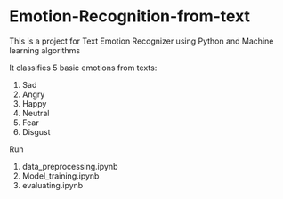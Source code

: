 # Emotion-Recognition-from-text

This is a project for Text Emotion Recognizer using Python and Machine learning algorithms

It classifies 5 basic emotions from texts:
1. Sad
2. Angry
3. Happy
4. Neutral
5. Fear
6. Disgust

Run
1. data_preprocessing.ipynb
2. Model_training.ipynb
3. evaluating.ipynb
